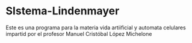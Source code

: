 # SIstema-Lindenmayer

Este es una programa para la materia vida artiificial y automata celulares impartid por el profesor Manuel Cristóbal López Michelone
